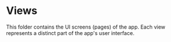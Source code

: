 # Views

This folder contains the UI screens (pages) of the app. Each view represents a distinct part of the app's user interface.
